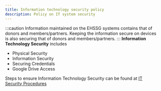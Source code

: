 ```yaml
---
title: Information technology security policy
description: Policy on IT system security
---
```

:::caution
Information maintained on the EHSSG systems contains that of donors and members/partners. Keeping the information secure on devices is also securing that of donors and members/partners.
:::
**Information Technology Security** includes
* Physical Security
* Information Security
* Securing Credentials
* Google Drive Access

Steps to ensure Information Technology Security can be found at [IT Security Procedures](/ehssg-it-procedures/general-it-procedures#information-technology-security-procedures)